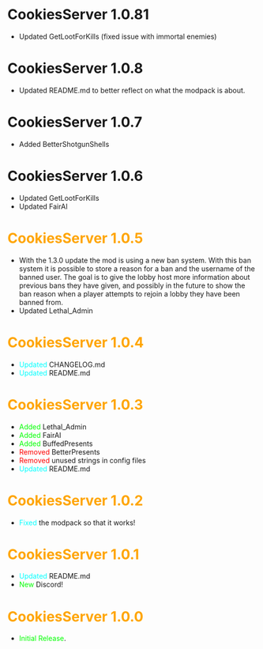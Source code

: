 # CookiesServer 1.0.81

- Updated GetLootForKills (fixed issue with immortal enemies)

# CookiesServer 1.0.8

- Updated README.md to better reflect on what the modpack is about.

# CookiesServer 1.0.7

- Added BetterShotgunShells

# CookiesServer 1.0.6

- Updated GetLootForKills
- Updated FairAI


# <span style="color:orange">CookiesServer 1.0.5</span>

- With the 1.3.0 update the mod is using a new ban system. With this ban system it is possible to store a reason for a ban and the username of the banned user. The goal is to give the lobby host more information about previous bans they have given, and possibly in the future to show the ban reason when a player attempts to rejoin a lobby they have been banned from.
- Updated Lethal_Admin

# <span style="color:orange">CookiesServer 1.0.4</span>

- <span style="color:cyan">Updated</span> CHANGELOG.md
- <span style="color:cyan">Updated</span> README.md

# <span style="color:orange">CookiesServer 1.0.3</span>

- <span style="color:lime">Added</span> Lethal_Admin
- <span style="color:lime">Added</span> FairAI
- <span style="color:lime">Added</span> BuffedPresents
- <span style="color:red">Removed</span> BetterPresents
- <span style="color:red">Removed</span> unused strings in config files
- <span style="color:cyan">Updated</span> README.md

# <span style="color:orange">CookiesServer 1.0.2</span>

- <span style="color:cyan">Fixed</span> the modpack so that it works!

# <span style="color:orange">CookiesServer 1.0.1</span>

- <span style="color:cyan">Updated</span> README.md
- <span style="color:lime">New</span> Discord!

# <span style="color:orange">CookiesServer 1.0.0</span>

- <span style="color:lime">Initial Release</span>.
